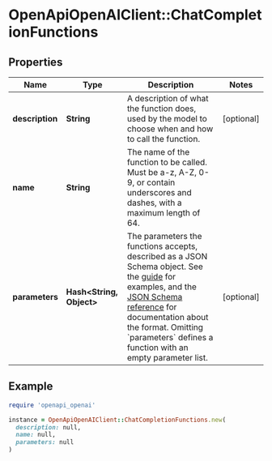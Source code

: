 # OpenApiOpenAIClient::ChatCompletionFunctions

## Properties

| Name | Type | Description | Notes |
| ---- | ---- | ----------- | ----- |
| **description** | **String** | A description of what the function does, used by the model to choose when and how to call the function. | [optional] |
| **name** | **String** | The name of the function to be called. Must be a-z, A-Z, 0-9, or contain underscores and dashes, with a maximum length of 64. |  |
| **parameters** | **Hash&lt;String, Object&gt;** | The parameters the functions accepts, described as a JSON Schema object. See the [guide](/docs/guides/text-generation/function-calling) for examples, and the [JSON Schema reference](https://json-schema.org/understanding-json-schema/) for documentation about the format.   Omitting &#x60;parameters&#x60; defines a function with an empty parameter list. | [optional] |

## Example

```ruby
require 'openapi_openai'

instance = OpenApiOpenAIClient::ChatCompletionFunctions.new(
  description: null,
  name: null,
  parameters: null
)
```

